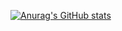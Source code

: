 [![Anurag's GitHub stats](https://github-readme-stats.vercel.app/api?username=AizonF)](https://github.com/anuraghazra/github-readme-stats)
